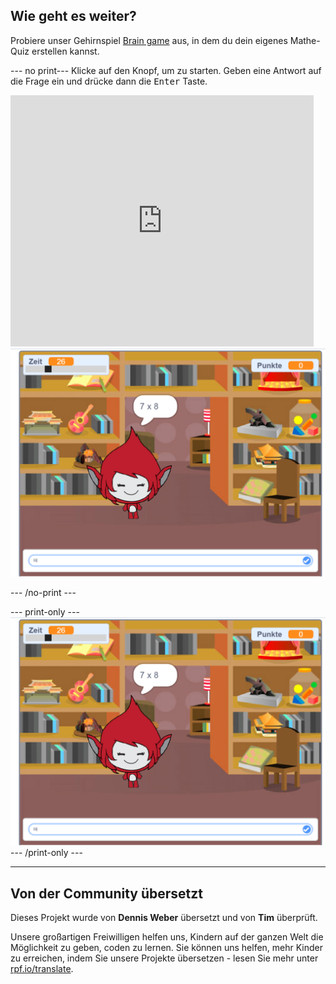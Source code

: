 ## Wie geht es weiter?

Probiere unser Gehirnspiel [Brain game](https://projects.raspberrypi.org/de-DE/projects/brain-game?utm_source=pathway&utm_medium=whatnext&utm_campaign=projects) aus, in dem du dein eigenes Mathe-Quiz erstellen kannst.

--- no print--- Klicke auf den Knopf, um zu starten. Geben eine Antwort auf die Frage ein und drücke dann die <kbd>Enter</kbd> Taste.

<div class="scratch-preview">
  <iframe allowtransparency="true" width="485" height="402" src="https://scratch.mit.edu/projects/embed/335040340/?autostart=false" frameborder="0" scrolling="no"></iframe>
  <img src="images/brain-final.png">
</div>

--- /no-print ---

--- print-only --- ![Brain Game](images/brain-final.png) --- /print-only ---

***

## Von der Community übersetzt 

Dieses Projekt wurde von **Dennis Weber** übersetzt und von **Tim** überprüft. 

Unsere großartigen Freiwilligen helfen uns, Kindern auf der ganzen Welt die Möglichkeit zu geben, coden zu lernen. Sie können uns helfen, mehr Kinder zu erreichen, indem Sie unsere Projekte übersetzen - lesen Sie mehr unter [rpf.io/translate](https://rpf.io/translate).
